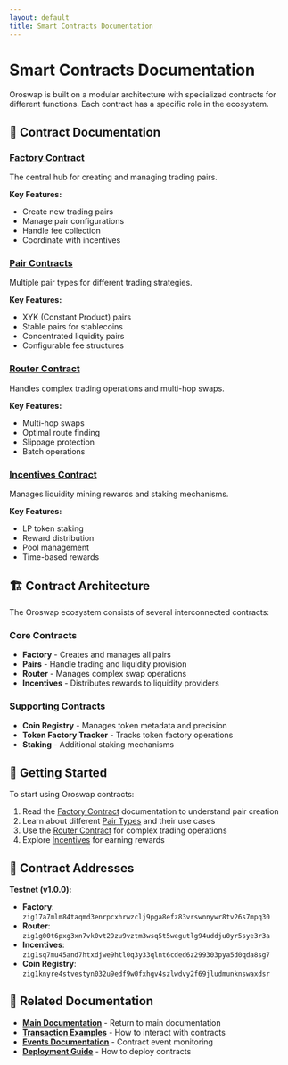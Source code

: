 ```yaml
---
layout: default
title: Smart Contracts Documentation
---
```


# Smart Contracts Documentation

Oroswap is built on a modular architecture with specialized contracts for different functions. Each contract has a specific role in the ecosystem.

## 🔗 Contract Documentation

### [Factory Contract](./factory.md)
The central hub for creating and managing trading pairs.

**Key Features:**
- Create new trading pairs
- Manage pair configurations
- Handle fee collection
- Coordinate with incentives

### [Pair Contracts](./pairs.md)
Multiple pair types for different trading strategies.

**Key Features:**
- XYK (Constant Product) pairs
- Stable pairs for stablecoins
- Concentrated liquidity pairs
- Configurable fee structures

### [Router Contract](./router.md)
Handles complex trading operations and multi-hop swaps.

**Key Features:**
- Multi-hop swaps
- Optimal route finding
- Slippage protection
- Batch operations

### [Incentives Contract](./incentives.md)
Manages liquidity mining rewards and staking mechanisms.

**Key Features:**
- LP token staking
- Reward distribution
- Pool management
- Time-based rewards

## 🏗️ Contract Architecture

The Oroswap ecosystem consists of several interconnected contracts:

### Core Contracts
- **Factory** - Creates and manages all pairs
- **Pairs** - Handle trading and liquidity provision
- **Router** - Manages complex swap operations
- **Incentives** - Distributes rewards to liquidity providers

### Supporting Contracts
- **Coin Registry** - Manages token metadata and precision
- **Token Factory Tracker** - Tracks token factory operations
- **Staking** - Additional staking mechanisms

## 🚀 Getting Started

To start using Oroswap contracts:

1. Read the [Factory Contract](./factory.md) documentation to understand pair creation
2. Learn about different [Pair Types](./pairs.md) and their use cases
3. Use the [Router Contract](./router.md) for complex trading operations
4. Explore [Incentives](./incentives.md) for earning rewards

## 📖 Contract Addresses

**Testnet (v1.0.0):**
- **Factory**: `zig17a7mlm84taqmd3enrpcxhrwzclj9pga8efz83vrswnnywr8tv26s7mpq30`
- **Router**: `zig1g00t6pxg3xn7vk0vt29zu9vztm3wsq5t5wegutlg94uddju0yr5sye3r3a`
- **Incentives**: `zig1sq7mu45and7htxdjwe9htl0q3y33qlnt6cded6z299303pya5d0qda8sg7`
- **Coin Registry**: `zig1knyre4stvestyn032u9edf9w0fxhgv4szlwdvy2f69jludmunknswaxdsr`

## 🔗 Related Documentation

- **[Main Documentation](../index.md)** - Return to main documentation
- **[Transaction Examples](../transactions/)** - How to interact with contracts
- **[Events Documentation](../events/)** - Contract event monitoring
- **[Deployment Guide](../deployment/)** - How to deploy contracts 